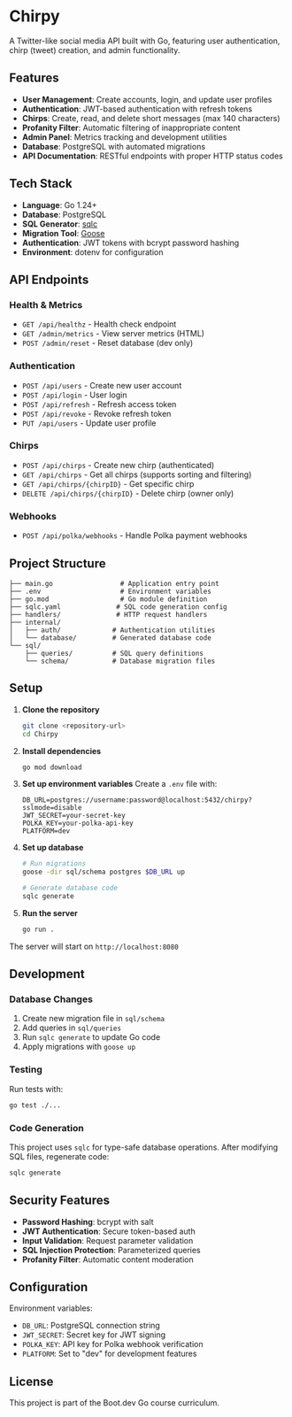 # Chirpy

A Twitter-like social media API built with Go, featuring user authentication, chirp (tweet) creation, and admin functionality.

## Features

- **User Management**: Create accounts, login, and update user profiles
- **Authentication**: JWT-based authentication with refresh tokens
- **Chirps**: Create, read, and delete short messages (max 140 characters)
- **Profanity Filter**: Automatic filtering of inappropriate content
- **Admin Panel**: Metrics tracking and development utilities
- **Database**: PostgreSQL with automated migrations
- **API Documentation**: RESTful endpoints with proper HTTP status codes

## Tech Stack

- **Language**: Go 1.24+
- **Database**: PostgreSQL
- **SQL Generator**: [sqlc](https://sqlc.dev/)
- **Migration Tool**: [Goose](https://github.com/pressly/goose)
- **Authentication**: JWT tokens with bcrypt password hashing
- **Environment**: dotenv for configuration

## API Endpoints

### Health & Metrics
- `GET /api/healthz` - Health check endpoint
- `GET /admin/metrics` - View server metrics (HTML)
- `POST /admin/reset` - Reset database (dev only)

### Authentication
- `POST /api/users` - Create new user account
- `POST /api/login` - User login
- `POST /api/refresh` - Refresh access token
- `POST /api/revoke` - Revoke refresh token
- `PUT /api/users` - Update user profile

### Chirps
- `POST /api/chirps` - Create new chirp (authenticated)
- `GET /api/chirps` - Get all chirps (supports sorting and filtering)
- `GET /api/chirps/{chirpID}` - Get specific chirp
- `DELETE /api/chirps/{chirpID}` - Delete chirp (owner only)

### Webhooks
- `POST /api/polka/webhooks` - Handle Polka payment webhooks

## Project Structure

```
├── main.go                 # Application entry point
├── .env                    # Environment variables
├── go.mod                  # Go module definition
├── sqlc.yaml              # SQL code generation config
├── handlers/              # HTTP request handlers
├── internal/
│   ├── auth/             # Authentication utilities
│   └── database/         # Generated database code
└── sql/
    ├── queries/          # SQL query definitions
    └── schema/           # Database migration files
```

## Setup

1. **Clone the repository**
   ```bash
   git clone <repository-url>
   cd Chirpy
   ```

2. **Install dependencies**
   ```bash
   go mod download
   ```

3. **Set up environment variables**
   Create a `.env` file with:
   ```env
   DB_URL=postgres://username:password@localhost:5432/chirpy?sslmode=disable
   JWT_SECRET=your-secret-key
   POLKA_KEY=your-polka-api-key
   PLATFORM=dev
   ```

4. **Set up database**
   ```bash
   # Run migrations
   goose -dir sql/schema postgres $DB_URL up
   
   # Generate database code
   sqlc generate
   ```

5. **Run the server**
   ```bash
   go run .
   ```

The server will start on `http://localhost:8080`

## Development

### Database Changes

1. Create new migration file in `sql/schema`
2. Add queries in `sql/queries`
3. Run `sqlc generate` to update Go code
4. Apply migrations with `goose up`

### Testing

Run tests with:
```bash
go test ./...
```

### Code Generation

This project uses `sqlc` for type-safe database operations. After modifying SQL files, regenerate code:
```bash
sqlc generate
```

## Security Features

- **Password Hashing**: bcrypt with salt
- **JWT Authentication**: Secure token-based auth
- **Input Validation**: Request parameter validation
- **SQL Injection Protection**: Parameterized queries
- **Profanity Filter**: Automatic content moderation

## Configuration

Environment variables:
- `DB_URL`: PostgreSQL connection string
- `JWT_SECRET`: Secret key for JWT signing
- `POLKA_KEY`: API key for Polka webhook verification
- `PLATFORM`: Set to "dev" for development features

## License

This project is part of the Boot.dev Go course curriculum.